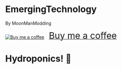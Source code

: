 # EmergingTechnology
By MoonManModding

<link href="https://fonts.googleapis.com/css?family=Cookie" rel="stylesheet"><a class="bmc-button" target="_blank" href="https://www.buymeacoffee.com/6KXahpF"><img src="https://cdn.buymeacoffee.com/buttons/bmc-new-btn-logo.svg" alt="Buy me a coffee"><span style="margin-left:15px;font-size:28px !important;">Buy me a coffee</span></a>

# Hydroponics! 🌱
